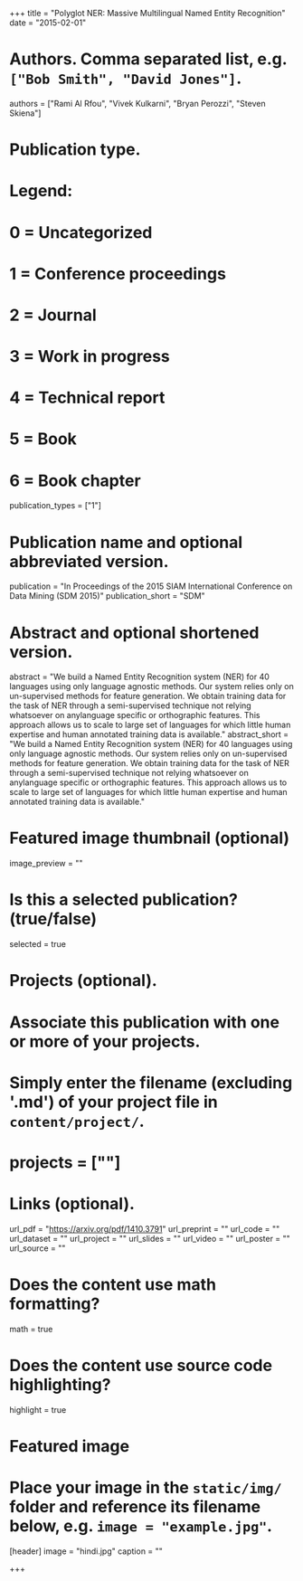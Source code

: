 +++
title = "Polyglot NER: Massive Multilingual Named Entity Recognition"
date = "2015-02-01"

# Authors. Comma separated list, e.g. `["Bob Smith", "David Jones"]`.
authors = ["Rami Al Rfou", "Vivek Kulkarni", "Bryan Perozzi", "Steven Skiena"]

# Publication type.
# Legend:
# 0 = Uncategorized
# 1 = Conference proceedings
# 2 = Journal
# 3 = Work in progress
# 4 = Technical report
# 5 = Book
# 6 = Book chapter
publication_types = ["1"]

# Publication name and optional abbreviated version.
publication = "In Proceedings of the 2015 SIAM International Conference on Data Mining (SDM 2015)"
publication_short = "SDM"

# Abstract and optional shortened version.
abstract = "We build a Named Entity Recognition system (NER) for 40 languages using only language agnostic methods. Our system relies only on un-supervised methods for feature generation. We obtain training data for the task of NER through a semi-supervised technique not relying whatsoever on anylanguage specific or orthographic features. This approach allows us to scale to large set of languages for which little human expertise and human annotated training data is available."
abstract_short = "We build a Named Entity Recognition system (NER) for 40 languages using only language agnostic methods. Our system relies only on un-supervised methods for feature generation. We obtain training data for the task of NER through a semi-supervised technique not relying whatsoever on anylanguage specific or orthographic features. This approach allows us to scale to large set of languages for which little human expertise and human annotated training data is available."

# Featured image thumbnail (optional)
image_preview = ""

# Is this a selected publication? (true/false)
selected = true

# Projects (optional).
#   Associate this publication with one or more of your projects.
#   Simply enter the filename (excluding '.md') of your project file in `content/project/`.
# projects = [""]

# Links (optional).
url_pdf = "https://arxiv.org/pdf/1410.3791"
url_preprint = ""
url_code = ""
url_dataset = ""
url_project = ""
url_slides = ""
url_video = ""
url_poster = ""
url_source = ""

# Does the content use math formatting?
math = true

# Does the content use source code highlighting?
highlight = true

# Featured image
# Place your image in the `static/img/` folder and reference its filename below, e.g. `image = "example.jpg"`.
[header]
image = "hindi.jpg"
caption = ""

+++

